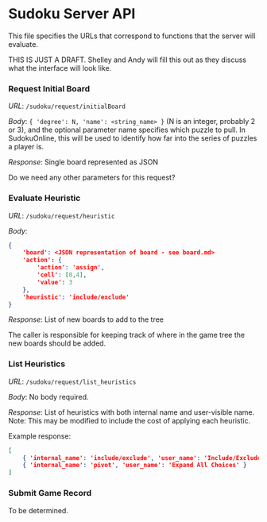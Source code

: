 # Sudoku Server API

This file specifies the URLs that correspond to functions that the server will evaluate.

THIS IS JUST A DRAFT.  Shelley and Andy will fill this out as they discuss what the interface will look like.


### Request Initial Board

*URL*: `/sudoku/request/initialBoard`

*Body*: `{ 'degree': N, 'name': <string_name> }` (N is an integer, probably 2 or 3),
and the optional parameter name specifies which puzzle to pull.
In SudokuOnline, this will be used to identify how far into the series of puzzles a player is.

*Response*: Single board represented as JSON

Do we need any other parameters for this request?

### Evaluate Heuristic

*URL*: `/sudoku/request/heuristic`

*Body*:

```json
{
    'board': <JSON representation of board - see board.md>
    'action': {
        'action': 'assign',
        'cell': [0,4],
        'value': 3
    },
    'heuristic': 'include/exclude'
}
```

*Response*: List of new boards to add to the tree

The caller is responsible for keeping track of where in the game tree the new boards should be added.

### List Heuristics

*URL*: `/sudoku/request/list_heuristics`

*Body*: No body required.

*Response*: List of heuristics with both internal name and user-visible name.  Note: This may be modified to include the cost of applying each heuristic.

Example response:

```json
[
    { 'internal_name': 'include/exclude', 'user_name': 'Include/Exclude' },
    { 'internal_name': 'pivot', 'user_name': 'Expand All Choices' }
]
```

### Submit Game Record

To be determined.
